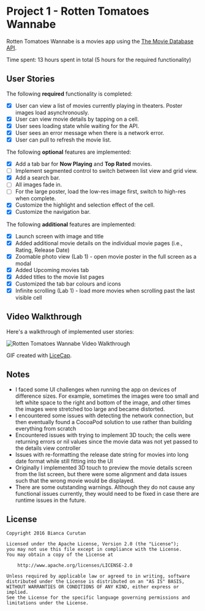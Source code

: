 # Project 1 - Rotten Tomatoes Wannabe

Rotten Tomatoes Wannabe is a movies app using the [The Movie Database API](http://docs.themoviedb.apiary.io/#).

Time spent: 13 hours spent in total (5 hours for the required functionality)

## User Stories

The following **required** functionality is completed:

- [x] User can view a list of movies currently playing in theaters. Poster images load asynchronously.
- [x] User can view movie details by tapping on a cell.
- [x] User sees loading state while waiting for the API.
- [x] User sees an error message when there is a network error.
- [x] User can pull to refresh the movie list.

The following **optional** features are implemented:

- [x] Add a tab bar for **Now Playing** and **Top Rated** movies.
- [ ] Implement segmented control to switch between list view and grid view.
- [x] Add a search bar.
- [ ] All images fade in.
- [ ] For the large poster, load the low-res image first, switch to high-res when complete.
- [x] Customize the highlight and selection effect of the cell.
- [x] Customize the navigation bar.

The following **additional** features are implemented:

- [x] Launch screen with image and title
- [x] Added additional movie details on the individual movie pages (i.e., Rating, Release Date)
- [x] Zoomable photo view (Lab 1) - open movie poster in the full screen as a modal
- [x] Added Upcoming movies tab
- [x] Added titles to the movie list pages
- [x] Customized the tab bar colours and icons
- [x] Infinite scrolling (Lab 1) - load more movies when scrolling past the last visible cell

## Video Walkthrough

Here's a walkthrough of implemented user stories:

<img src='http://i.imgur.com/XZ7Kwv3.gif' title='Rotten Tomatoes Wannabe Video Walkthrough' width='' alt='Rotten Tomatoes Wannabe Video Walkthrough' />

GIF created with [LiceCap](http://www.cockos.com/licecap/).

## Notes

- I faced some UI challenges when running the app on devices of difference sizes. For example, sometimes the images were too small and left white space to the right and bottom of the image, and other times the images were stretched too large and became distorted.
- I encountered some issues with detecting the network connection, but then eventually found a CocoaPod solution to use rather than building everything from scratch
- Encountered issues with trying to implement 3D touch; the cells were returning errors or nil values since the movie data was not yet passed to the details view controller 
- Issues with re-formatting the release date string for movies into long date format while still fitting into the UI
- Originally I implemented 3D touch to preview the movie details screen from the list screen, but there were some alignment and data issues such that the wrong movie would be displayed. 
- There are some outstanding warnings. Although they do not cause any functional issues currently, they would need to be fixed in case there are runtime issues in the future. 

## License

    Copyright 2016 Bianca Curutan

    Licensed under the Apache License, Version 2.0 (the "License");
    you may not use this file except in compliance with the License.
    You may obtain a copy of the License at

        http://www.apache.org/licenses/LICENSE-2.0

    Unless required by applicable law or agreed to in writing, software
    distributed under the License is distributed on an "AS IS" BASIS,
    WITHOUT WARRANTIES OR CONDITIONS OF ANY KIND, either express or implied.
    See the License for the specific language governing permissions and
    limitations under the License.
